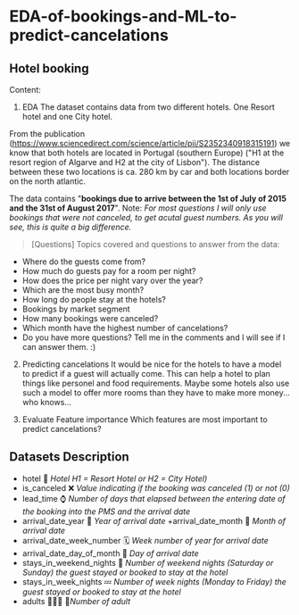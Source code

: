 # EDA-of-bookings-and-ML-to-predict-cancelations

## Hotel booking
Content:
1. EDA
The dataset contains data from two different hotels. One Resort hotel and one City hotel.

From the publication (https://www.sciencedirect.com/science/article/pii/S2352340918315191) we know that both hotels are located in Portugal (southern Europe) ("H1 at the resort region of Algarve and H2 at the city of Lisbon"). The distance between these two locations is ca. 280 km by car and both locations border on the north atlantic.

The data contains "**bookings due to arrive between the 1st of July of 2015 and the 31st of August 2017**".
Note: _For most questions I will only use bookings that were not canceled, to get acutal guest numbers. As you will see, this is quite a big difference._

>[Questions]
>Topics covered and questions to answer from the data:

+ Where do the guests come from?
+ How much do guests pay for a room per night?
+ How does the price per night vary over the year?
+ Which are the most busy month?
+ How long do people stay at the hotels?
+ Bookings by market segment
+ How many bookings were canceled?
+ Which month have the highest number of cancelations?
+ Do you have more questions? Tell me in the comments and I will see if I can answer them. :)

2. Predicting cancelations
It would be nice for the hotels to have a model to predict if a guest will actually come.
This can help a hotel to plan things like personel and food requirements.
Maybe some hotels also use such a model to offer more rooms than they have to make more money... who knows...

3. Evaluate Feature importance
Which features are most important to predict cancelations?

## Datasets Description
+ hotel 🏩 _Hotel H1 = Resort Hotel or H2 = City Hotel)_
+ is_canceled ❌ _Value indicating if the booking was canceled (1) or not (0)_
+ lead_time ⌚ _Number of days that elapsed between the entering date of the booking into the PMS and the arrival date_
+ arrival_date_year 📆 _Year of arrival date_
+arrival_date_month 📅 _Month of arrival date_
+ arrival_date_week_number 🗓 _Week number of year for arrival date_
+ arrival_date_day_of_month 📆 _Day of arrival date_
+ stays_in_weekend_nights 🌃 _Number of weekend nights (Saturday or Sunday) the guest stayed or booked to stay at the hotel_
+ stays_in_week_nights 💤 _Number of week nights (Monday to Friday) the guest stayed or booked to stay at the hotel_
+ adults 👨🏻👩 🏻_Number of adult_
